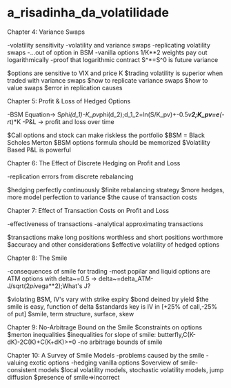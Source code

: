 # a_risadinha_da_volatilidade

Chapter 4: Variance Swaps

-volatility sensitivity
-volatility and variance swaps
-replicating volatility swaps
-...out of option in BSM
-vanilla options 1/K**2 weights pay out logarithmically
-proof that logarithmic contract S^*=S^0 is future variance

$options are sensitive to VIX and price K
$trading volatility is superior when traded with variance swaps
$how to replicate variance swaps
$how to value swaps
$error in replication causes

Chapter 5: Profit & Loss of Hedged Options

-BSM Equation-> S*phi(d_1)-K_pv*phi(d_2);d_1_2=ln(S/K_pv)+-0.5*v**2;K_pv=e**(-r*t)*K
-P&L -> profit and loss over time

$Call options and stock can make riskless the portfolio
$BSM = Black Scholes Merton
$BSM options formula should be memorized
$Volatility Based P&L is powerful

Chapter 6: The Effect of Discrete Hedging on Profit and Loss

-replication errors from discrete rebalancing

$hedging perfectly continuously
$finite rebalancing strategy
$more hedges, more model perfection to variance
$the cause of transaction costs


Chapter 7: Effect of Transaction Costs on Profit and Loss

-effectiveness of transactions
-analytical approximating transactions

$transactions make long positions worthless and short positions worthmore
$accuracy and other considerations
$effective volatility of hedged options

Chapter 8: The Smile

-consequences of smile for trading
-most popilar and liquid options are ATM options with delta~=0.5 -> delta~=delta_ATM-J/sqrt(2*pi*vega**2);What's J?

$violating BSM, IV's vary with strike expiry
$bond deined by yield
$the smile is easy, function of delta
$standards key is IV  in [+25% of call,-25% of put]
$smile, term structure, surface, skew

Chapter 9: No-Arbitrage Bound on the Smile
$constraints on options
$merton inequalities
$inequalities for slope of smile: butterfly,C(K-dK)-2C(K)+C(K+dK)>=0
-no arbitrage bounds of smile


Chapter 10: A Survey of Smile Models
-problems  caused by the smile
-valuing exotic options
-hedging vanilla options
$overview of smile-consistent models
$local volatility models, stochastic volatility models, jump diffusion
$presence of smile=>incorrect




